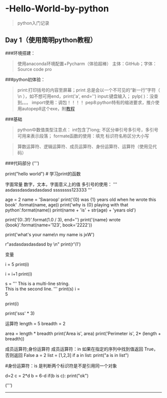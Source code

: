 # -Hello-World-by-python
>python入门记录

## Day 1（使用简明python教程）
###环境搭建：
>使用anaconda环境配置+Pycharm（体验超棒）
>主体：GitHub；字体：Source code pro


###python初体验：
>print:打印括号的内容至屏幕；print 总是会以一个不可见的“新一行”字符（ \n ），如不想可用end，print('a', end='')
>input:键盘输入；
>pylp( )：没查到。。。
>import使用：调包！！！！
>pep8:python特有的缩进要求，推介使用autopep8这个exe，附[教程](https://www.cnblogs.com/xiao-apple36/p/9242069.html)


###基础
>python中数值类型注意点：
>int包含了long;
>不区分单引号多引号，多引号可用来表示段落；
>formate函数的使用：填充
>标识符名称区分大小写


>算数运算符、逻辑运算符、成员运算符、身份运算符、运算符（使用见代码）

###代码部分
(''')

 print("hello world")  # 学习print的函数

 字面常量
 数字，文本，字面意义上的值
 多引号的使用：
'''
asdassdasdasdasdasd
ssssssss123333
'''

age = 2
name = 'Swaroop'
print('{0} was {1} years old when he wrote this book' .format(name, age)) 
print('why is {0} playing with that python'.format(name))
print(name + 'is' + str(age) + 'years old')

print('{0:.3f}'.format(1.0 / 3), end='')
print('{name} wrote {book}'.format(name='123', book='2222'))

 print('what\'s your name\n my name is jxW')

 r"asdasdasdasdasd by \n"
 print(r'\1')


变量

i = 5
print(i)

i = i+1
print(i)

s = '''
This is a multi-line string.\
This is the second line.
'''
print(s)
i = \
5

print(i)

print('sss' * 3)



运算符
length = 5
breadth = 2

area = length * breadth
print('Area is', area)
print('Perimeter is', 2* (length + breadth))

成员运算符;身份运算符
成员运算符：in 如果在指定的序列中找到值返回 True，否则返回 False
a = 2
list = [1,2,3]
if a in list:
    print("a is in list")

#身份运算符：is 是判断两个标识符是不是引用同一个对象

d=2
c = 2*d
b = 6-d
if(b is c):
    print("ok")


(''')






---------
